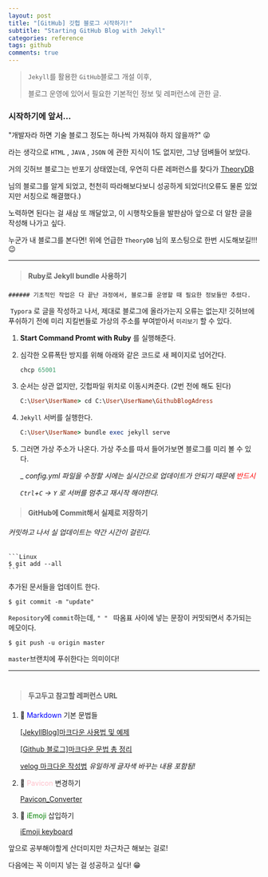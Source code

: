 ```yaml
---
layout: post
title: "[GitHub] 깃헙 블로그 시작하기!"
subtitle: "Starting GitHub Blog with Jekyll"
categories: reference
tags: github
comments: true
---
```


>`Jekyll`를 활용한 `GitHub`블로그 개설 이후,
>
>블로그 운영에 있어서 필요한 기본적인 정보 및 레퍼런스에 관한 글.





### 시작하기에 앞서...

 "개발자라 하면 기술 블로그 정도는 하나씩 가져줘야 하지 않을까?" 😜

라는 생각으로 `HTML` , `JAVA` , `JSON` 에 관한 지식이 1도 없지만, 그냥 덤벼들어 보았다.

거의 깃허브 블로그는 반포기 상태였는데, 우연히 다른 레퍼런스를 찾다가 [TheoryDB](https://theorydb.github.io/)

님의 블로그를 알게 되었고, 천천히 따라해보다보니 성공하게 되었다!(오류도 물론 있었지만 서칭으로 해결했다.)

노력하면 된다는 걸 새삼 또 깨달았고, 이 시행착오들을 발판삼아 앞으로 더 알찬 글을 작성해 나가고 싶다.

누군가 내 블로그를 본다면! 위에 언급한 `TheoryDB` 님의 포스팅으로 한번 시도해보길!!!😉

---



> #### Ruby로 Jekyll bundle 사용하기

    ###### 기초적인 작업은 다 끝난 과정에서, 블로그를 운영할 때 필요한 정보들만 추렸다.

 



​    `Typora` 로 글을 작성하고 나서, 제대로 블로그에 올라가는지 오류는 없는지! 깃허브에 푸쉬하기 전에 미리 지킬번들로 가상의 주소를 부여받아서 `미리보기` 할 수 있다.



   1. **Start Command Promt with Ruby** 를 실행해준다.

   2. 심각한 오류폭탄 방지를 위해 아래와 같은 코드로 새 페이지로 넘어간다.

      

      ```ruby	
      chcp 65001
      ```

3. 순서는 상관 없지만, 깃헙파일 위치로 이동시켜준다. (2번 전에 해도 된다)

   ```ruby
   C:\User\UserName> cd C:\User\UserName\GithubBlogAdress
   ```

4. `Jekyll` 서버를 실행한다.

   ```ruby
   C:\User\UserName> bundle exec jekyll serve
   ```

5. 그러면 가상 주소가 나온다. 가상 주소를 따서 들어가보면 블로그를 미리 볼 수 있다.

   _ _config.yml 파일을 수정할 시에는 실시간으로 업데이트가 안되기 때문에 <span style="color:red">반드시</span>_

   *`Ctrl`+`C` -> `Y` 로 서버를 멈추고 재시작 해야한다.*

   

> #### GitHub에 Commit해서 실제로 저장하기

  ###### 커밋하고 나서 실 업데이트는 약간 시간이 걸린다.   



    ```Linux
    $ git add --all
    ```

추가된 문서들을 업데이트 한다.  



```Linux
$ git commit -m "update"
```

`Repository`에 `commit`하는데, `" " ` 따옴표 사이에 넣는 문장이 커밋되면서 추가되는 메모이다.  



``` Linux
$ git push -u origin master
```

`master`브랜치에 푸쉬한다는 의미이다!



---

#

> #### 두고두고 참고할 레퍼런스 URL

   

   1. 📘 <span style="color:blue">Markdown</span> 기본 문법들

      [[JekyllBlog]마크다운 사용법 및 예제](https://theorydb.github.io/envops/2019/05/22/envops-blog-how-to-use-md/)

      [[Github 블로그]마크다운 문법 총 정리](https://ansohxxn.github.io/blog/markdown/#%EA%B0%95%EC%A1%B0)

      [velog 마크다운 작성법](https://velog.io/@yuuuye/velog-%EB%A7%88%ED%81%AC%EB%8B%A4%EC%9A%B4MarkDown-%EC%9E%91%EC%84%B1%EB%B2%95)  _유일하게 글자색 바꾸는 내용 포함됨!_

      

2. 📙 <span style="color:pink">Pavicon</span> 변경하기

   [Pavicon_Converter](https://icoconvert.com/)

   

3. 📗 <span style="color:Green">iEmoji</span> 삽입하기 

   [iEmoji keyboard](http://www.iemoji.com/#?category=smileys-people&version=36&theme=appl&skintone=default)

   

앞으로 공부해야할게 산더미지만 차근차근 해보는 걸로!

다음에는 꼭 이미지 넣는 걸 성공하고 싶다!  😁









